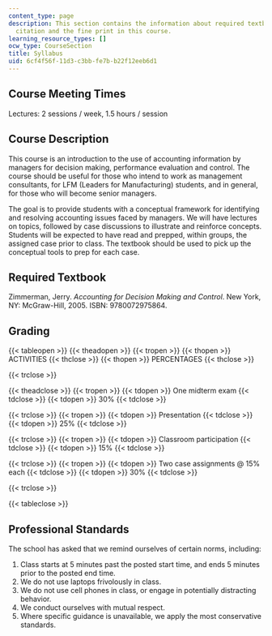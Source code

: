 ```yaml
---
content_type: page
description: This section contains the information about required textbook, recommended
  citation and the fine print in this course.
learning_resource_types: []
ocw_type: CourseSection
title: Syllabus
uid: 6cf4f56f-11d3-c3bb-fe7b-b22f12eeb6d1
---
```


Course Meeting Times
--------------------

Lectures: 2 sessions / week, 1.5 hours / session

Course Description
------------------

This course is an introduction to the use of accounting information by managers for decision making, performance evaluation and control. The course should be useful for those who intend to work as management consultants, for LFM (Leaders for Manufacturing) students, and in general, for those who will become senior managers.

The goal is to provide students with a conceptual framework for identifying and resolving accounting issues faced by managers. We will have lectures on topics, followed by case discussions to illustrate and reinforce concepts. Students will be expected to have read and prepped, within groups, the assigned case prior to class. The textbook should be used to pick up the conceptual tools to prep for each case.

Required Textbook
-----------------

Zimmerman, Jerry. _Accounting for Decision Making and Control_. New York, NY: McGraw-Hill, 2005. ISBN: 9780072975864.

Grading
-------

{{< tableopen >}}
{{< theadopen >}}
{{< tropen >}}
{{< thopen >}}
ACTIVITIES
{{< thclose >}}
{{< thopen >}}
PERCENTAGES
{{< thclose >}}

{{< trclose >}}

{{< theadclose >}}
{{< tropen >}}
{{< tdopen >}}
One midterm exam
{{< tdclose >}}
{{< tdopen >}}
30%
{{< tdclose >}}

{{< trclose >}}
{{< tropen >}}
{{< tdopen >}}
Presentation
{{< tdclose >}}
{{< tdopen >}}
25%
{{< tdclose >}}

{{< trclose >}}
{{< tropen >}}
{{< tdopen >}}
Classroom participation
{{< tdclose >}}
{{< tdopen >}}
15%
{{< tdclose >}}

{{< trclose >}}
{{< tropen >}}
{{< tdopen >}}
Two case assignments @ 15% each
{{< tdclose >}}
{{< tdopen >}}
30%
{{< tdclose >}}

{{< trclose >}}

{{< tableclose >}}

  

Professional Standards
----------------------

The school has asked that we remind ourselves of certain norms, including:

1.  Class starts at 5 minutes past the posted start time, and ends 5 minutes prior to the posted end time.
2.  We do not use laptops frivolously in class.
3.  We do not use cell phones in class, or engage in potentially distracting behavior.
4.  We conduct ourselves with mutual respect.
5.  Where specific guidance is unavailable, we apply the most conservative standards.